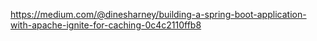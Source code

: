 
https://medium.com/@dinesharney/building-a-spring-boot-application-with-apache-ignite-for-caching-0c4c2110ffb8
